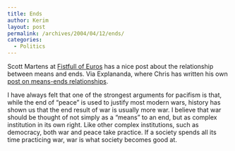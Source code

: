 ```yaml
---
title: Ends
author: Kerim
layout: post
permalink: /archives/2004/04/12/ends/
categories:
  - Politics
---
```

Scott Martens at <a href="http://fistfulofeuros.net/archives/000531.php" onclick="_gaq.push(['_trackEvent', 'outbound-article', 'http://fistfulofeuros.net/archives/000531.php', 'Fistfull of Euros']);" >Fistfull of Euros</a> has a nice post about the relationship between means and ends. Via Explananda, where Chris has written his own <a href="http://WWW.EXPLANANDA.COM/archives/000037.html" onclick="_gaq.push(['_trackEvent', 'outbound-article', 'http://WWW.EXPLANANDA.COM/archives/000037.html', 'post on means-ends relationships']);" >post on means-ends relationships</a>.

I have always felt that one of the strongest arguments for pacifism is that, while the end of &#8220;peace&#8221; is used to justify most modern wars, history has shown us that the end result of war is usually more war. I believe that war should be thought of not simply as a &#8220;means&#8221; to an end, but as complex institution in its own right. Like other complex institutions, such as democracy, both war and peace take practice. If a society spends all its time practicing war, war is what society becomes good at.


